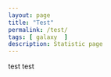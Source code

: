 ```yaml
---
layout: page
title: "Test"
permalink: /test/
tags: [ galaxy  ]
description: Statistic page
---
```


test test
